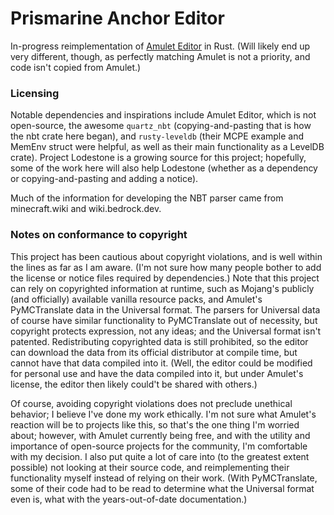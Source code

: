 # Prismarine Anchor Editor
In-progress reimplementation of [Amulet Editor](https://www.amuletmc.com/) in Rust.
(Will likely end up very different, though, as perfectly matching Amulet is not a priority,
and code isn't copied from Amulet.)

### Licensing

Notable dependencies and inspirations include Amulet Editor, which is not open-source,
the awesome `quartz_nbt` (copying-and-pasting that is how the nbt crate here began),
and `rusty-leveldb` (their MCPE example and MemEnv struct were helpful, as well as their
main functionality as a LevelDB crate). Project Lodestone is a growing source for this project;
hopefully, some of the work here will also help Lodestone (whether as a dependency or
copying-and-pasting and adding a notice).

Much of the information for developing the NBT parser came from minecraft.wiki and wiki.bedrock.dev.

### Notes on conformance to copyright

This project has been cautious about copyright violations, and is well within the lines
as far as I am aware. (I'm not sure how many people bother to add the license or notice files
required by dependencies.)
Note that this project can rely on copyrighted information at runtime,
such as Mojang's publicly (and officially) available vanilla resource packs, and Amulet's
PyMCTranslate data in the Universal format. The parsers for Universal data of course have similar
functionality to PyMCTranslate out of necessity, but copyright protects expression, not any ideas;
and the Universal format isn't patented. Redistributing copyrighted data is still prohibited,
so the editor can download the data from its official distributor at compile time, but cannot
have that data compiled into it. (Well, the editor could be modified for personal use and have the
data compiled into it, but under Amulet's license, the editor then likely could't be shared with
others.)

Of course, avoiding copyright violations does not preclude unethical behavior;
I believe I've done my work ethically. I'm not sure what Amulet's reaction will be to projects like
this, so that's the one thing I'm worried about; however, with Amulet currently being free,
and with the utility and importance of open-source projects for the community, I'm comfortable with
my decision. I also put quite a lot of care into (to the greatest extent possible)
not looking at their source code, and reimplementing their functionality myself instead
of relying on their work. (With PyMCTranslate, some of their code had to be read to determine what
the Universal format even is, what with the years-out-of-date documentation.)
